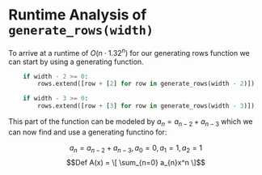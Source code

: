 # Runtime Analysis of ```generate_rows(width)```

To arrive at a runtime of $O(n \cdot 1.32^n)$ for our generating rows function we can start by using a generating function. 

```python
    if width - 2 >= 0:
        rows.extend([row + [2] for row in generate_rows(width - 2)])

    if width - 3 >= 0:
        rows.extend([row + [3] for row in generate_rows(width - 3)])
```

This part of the function can be modeled by $a_{n} = a_{n-2} + a_{n-3}$ which we can now find and use a generating functino for:

$$a_{n} = a_{n-2} + a_{n-3}, a_{0} = 0, a_{1} = 1, a_{2} = 1$$
$$Def A(x) = \[ \sum_{n=0} a_{n}x^n \]$$